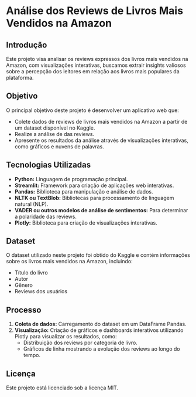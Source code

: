# Análise dos Reviews de Livros Mais Vendidos na Amazon

## Introdução

Este projeto visa analisar os reviews expressos dos livros mais vendidos na Amazon, com visualizações interativas, buscamos extrair insights valiosos sobre a percepção dos leitores em relação aos livros mais populares da plataforma.

## Objetivo

O principal objetivo deste projeto é desenvolver um aplicativo web que:

* Colete dados de reviews de livros mais vendidos na Amazon a partir de um dataset disponível no Kaggle.
* Realize a análise de das reviews.
* Apresente os resultados da análise através de visualizações interativas, como gráficos e nuvens de palavras.

## Tecnologias Utilizadas

* **Python:** Linguagem de programação principal.
* **Streamlit:** Framework para criação de aplicações web interativas.
* **Pandas:** Biblioteca para manipulação e análise de dados.
* **NLTK ou TextBlob:** Bibliotecas para processamento de linguagem natural (NLP).
* **VADER ou outros modelos de análise de sentimentos:** Para determinar a polaridade das reviews.
* **Plotly:** Biblioteca para criação de visualizações interativas.

## Dataset

O dataset utilizado neste projeto foi obtido do Kaggle e contém informações sobre os livros mais vendidos na Amazon, incluindo:

* Título do livro
* Autor
* Gênero
* Reviews dos usuários

## Processo

1. **Coleta de dados:** Carregamento do dataset em um DataFrame Pandas.
2. **Visualização:** Criação de gráficos e dashboards interativos utilizando Plotly para visualizar os resultados, como:
    * Distribuição dos reviews por categoria de livro.
    * Gráficos de linha mostrando a evolução dos reviews ao longo do tempo.


## Licença

Este projeto está licenciado sob a licença MIT.

